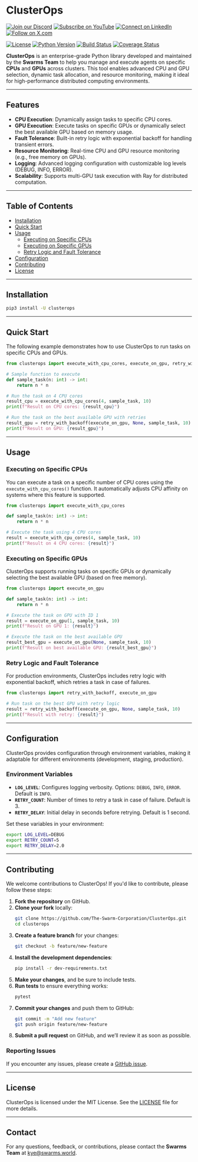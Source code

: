 # ClusterOps

[![Join our Discord](https://img.shields.io/badge/Discord-Join%20our%20server-5865F2?style=for-the-badge&logo=discord&logoColor=white)](https://discord.gg/agora-999382051935506503) [![Subscribe on YouTube](https://img.shields.io/badge/YouTube-Subscribe-red?style=for-the-badge&logo=youtube&logoColor=white)](https://www.youtube.com/@kyegomez3242) [![Connect on LinkedIn](https://img.shields.io/badge/LinkedIn-Connect-blue?style=for-the-badge&logo=linkedin&logoColor=white)](https://www.linkedin.com/in/kye-g-38759a207/) [![Follow on X.com](https://img.shields.io/badge/X.com-Follow-1DA1F2?style=for-the-badge&logo=x&logoColor=white)](https://x.com/kyegomezb)

[![License](https://img.shields.io/badge/license-MIT-blue.svg)](LICENSE)
[![Python Version](https://img.shields.io/badge/python-3.8%2B-brightgreen.svg)](https://python.org)
[![Build Status](https://img.shields.io/github/actions/workflow/status/swarms-team/clusterops/test.yml?branch=master)](https://github.com/swarms-team/clusterops/actions)
[![Coverage Status](https://img.shields.io/codecov/c/github/swarms-team/clusterops)](https://codecov.io/gh/swarms-team/clusterops)


**ClusterOps** is an enterprise-grade Python library developed and maintained by the **Swarms Team** to help you manage and execute agents on specific **CPUs** and **GPUs** across clusters. This tool enables advanced CPU and GPU selection, dynamic task allocation, and resource monitoring, making it ideal for high-performance distributed computing environments.







---

## Features

- **CPU Execution**: Dynamically assign tasks to specific CPU cores.
- **GPU Execution**: Execute tasks on specific GPUs or dynamically select the best available GPU based on memory usage.
- **Fault Tolerance**: Built-in retry logic with exponential backoff for handling transient errors.
- **Resource Monitoring**: Real-time CPU and GPU resource monitoring (e.g., free memory on GPUs).
- **Logging**: Advanced logging configuration with customizable log levels (DEBUG, INFO, ERROR).
- **Scalability**: Supports multi-GPU task execution with Ray for distributed computation.

---

## Table of Contents

- [Installation](#installation)
- [Quick Start](#quick-start)
- [Usage](#usage)
  - [Executing on Specific CPUs](#executing-on-specific-cpus)
  - [Executing on Specific GPUs](#executing-on-specific-gpus)
  - [Retry Logic and Fault Tolerance](#retry-logic-and-fault-tolerance)
- [Configuration](#configuration)
- [Contributing](#contributing)
- [License](#license)

---

## Installation


```bash
pip3 install -U clusterops
```

---

## Quick Start

The following example demonstrates how to use ClusterOps to run tasks on specific CPUs and GPUs.

```python
from clusterops import execute_with_cpu_cores, execute_on_gpu, retry_with_backoff

# Sample function to execute
def sample_task(n: int) -> int:
    return n * n

# Run the task on 4 CPU cores
result_cpu = execute_with_cpu_cores(4, sample_task, 10)
print(f"Result on CPU cores: {result_cpu}")

# Run the task on the best available GPU with retries
result_gpu = retry_with_backoff(execute_on_gpu, None, sample_task, 10)
print(f"Result on GPU: {result_gpu}")
```

---

## Usage

### Executing on Specific CPUs

You can execute a task on a specific number of CPU cores using the `execute_with_cpu_cores()` function. It automatically adjusts CPU affinity on systems where this feature is supported.

```python
from clusterops import execute_with_cpu_cores

def sample_task(n: int) -> int:
    return n * n

# Execute the task using 4 CPU cores
result = execute_with_cpu_cores(4, sample_task, 10)
print(f"Result on 4 CPU cores: {result}")
```

### Executing on Specific GPUs

ClusterOps supports running tasks on specific GPUs or dynamically selecting the best available GPU (based on free memory).

```python
from clusterops import execute_on_gpu

def sample_task(n: int) -> int:
    return n * n

# Execute the task on GPU with ID 1
result = execute_on_gpu(1, sample_task, 10)
print(f"Result on GPU 1: {result}")

# Execute the task on the best available GPU
result_best_gpu = execute_on_gpu(None, sample_task, 10)
print(f"Result on best available GPU: {result_best_gpu}")
```

### Retry Logic and Fault Tolerance

For production environments, ClusterOps includes retry logic with exponential backoff, which retries a task in case of failures.

```python
from clusterops import retry_with_backoff, execute_on_gpu

# Run task on the best GPU with retry logic
result = retry_with_backoff(execute_on_gpu, None, sample_task, 10)
print(f"Result with retry: {result}")
```

---

## Configuration

ClusterOps provides configuration through environment variables, making it adaptable for different environments (development, staging, production).

### Environment Variables

- **`LOG_LEVEL`**: Configures logging verbosity. Options: `DEBUG`, `INFO`, `ERROR`. Default is `INFO`.
- **`RETRY_COUNT`**: Number of times to retry a task in case of failure. Default is 3.
- **`RETRY_DELAY`**: Initial delay in seconds before retrying. Default is 1 second.

Set these variables in your environment:

```bash
export LOG_LEVEL=DEBUG
export RETRY_COUNT=5
export RETRY_DELAY=2.0
```

---

## Contributing

We welcome contributions to ClusterOps! If you'd like to contribute, please follow these steps:

1. **Fork the repository** on GitHub.
2. **Clone your fork** locally:
   ```bash
   git clone https://github.com/The-Swarm-Corporation/ClusterOps.git
   cd clusterops
   ```
3. **Create a feature branch** for your changes:
   ```bash
   git checkout -b feature/new-feature
   ```
4. **Install the development dependencies**:
   ```bash
   pip install -r dev-requirements.txt
   ```
5. **Make your changes**, and be sure to include tests.
6. **Run tests** to ensure everything works:
   ```bash
   pytest
   ```
7. **Commit your changes** and push them to GitHub:
   ```bash
   git commit -m "Add new feature"
   git push origin feature/new-feature
   ```
8. **Submit a pull request** on GitHub, and we’ll review it as soon as possible.

### Reporting Issues

If you encounter any issues, please create a [GitHub issue](https://github.com/the-swarm-corporation/clusterops/issues).

---

## License

ClusterOps is licensed under the MIT License. See the [LICENSE](LICENSE) file for more details.

---

## Contact

For any questions, feedback, or contributions, please contact the **Swarms Team** at [kye@swarms.world](mailto:kye@swarms.world).
